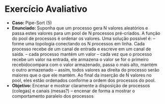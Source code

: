 # Exercício Avaliativo
-   <Strong>Caso: </Strong> Pipe-Sort (5)
-   <Strong>Enunciado: </Strong>Suponha que um processo gera N valores aleatórios e passa estes valores para um pool de N processos pré-criados. A função do pool de processos é ordenar os valores.
Uma solução possível é: – forme uma topologia conectando os N processos em linha. Cada processo recebe de um canal de entrada e escreve em um canal de saída. – cada processo mantém um valor – cada vez que o processo recebe um valor na entrada, ele armazena o valor se for o primeiro recebidocompara com o valor armazenado, passa o mais alto, mantém o outro armazenado – assim, todos valores aa direita do processo serão maiores que o que ele mantém. Ao final da inserção de N valores no pool, eles estão ordenados conforme a ordem dos processos do pool.
-   <Strong>Objetivo: </Strong> Encenar e mostrar claramente a disposição de processos (colegas) e canais (mesas?) – encenar de forma a mostrar o comportamento paralelo dos processos